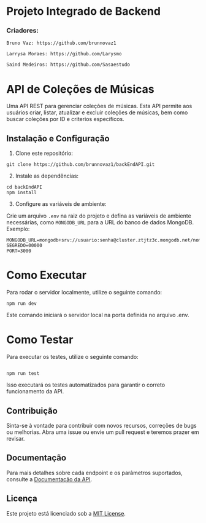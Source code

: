 # Projeto Integrado de Backend

### Criadores:

```
Bruno Vaz: https://github.com/brunnovaz1
```

```
Larrysa Moraes: https://github.com/Larysmo
```

```
Saind Medeiros: https://github.com/Sasaestudo
```

# API de Coleções de Músicas

Uma API REST para gerenciar coleções de músicas. Esta API permite aos usuários criar, listar, atualizar e excluir coleções de músicas, bem como buscar coleções por ID e criterios específicos.

## Instalação e Configuração

1. Clone este repositório:

```
git clone https://github.com/brunnovaz1/backEndAPI.git
```

2. Instale as dependências:

```
cd backEndAPI
npm install
```

3. Configure as variáveis de ambiente:

Crie um arquivo `.env` na raiz do projeto e defina as variáveis de ambiente necessárias, como `MONGODB_URL` para a URL do banco de dados MongoDB. Exemplo:

```
MONGODB_URL=mongodb+srv://usuario:senha@cluster.ztjtz3c.mongodb.net/nomedobancodedados
SEGREDO=00000
PORT=3000
```

# Como Executar
Para rodar o servidor localmente, utilize o seguinte comando:

```
npm run dev
```

Este comando iniciará o servidor local na porta definida no arquivo .env.

# Como Testar
Para executar os testes, utilize o seguinte comando:

```

npm run test
```

Isso executará os testes automatizados para garantir o correto funcionamento da API.

## Contribuição

Sinta-se à vontade para contribuir com novos recursos, correções de bugs ou melhorias. Abra uma issue ou envie um pull request e teremos prazer em revisar.

## Documentação

Para mais detalhes sobre cada endpoint e os parâmetros suportados, consulte a [Documentação da API](http://localhost:3000/swagger).

## Licença

Este projeto está licenciado sob a [MIT License](LICENSE).
